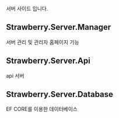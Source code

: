 서버 사이드 입니다.

## Strawberry.Server.Manager
서버 관리 및 관리자 홈페이지 기능

## Strawberry.Server.Api
api 서버

## Strawberry.Server.Database
EF CORE를 이용한 데이터베이스
